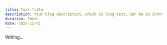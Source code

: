 ```yaml
---
title: Talk Title
description: Your blog description, which is long text, can be an introduction to the post or a paragraph of the post.
duration: 30min
date: 2022-12-01
---
```


Writing...
